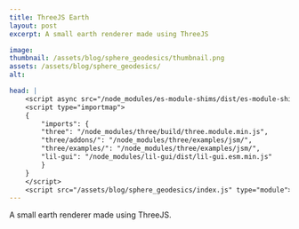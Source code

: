 ```yaml
---
title: ThreeJS Earth
layout: post
excerpt: A small earth renderer made using ThreeJS

image:
thumbnail: /assets/blog/sphere_geodesics/thumbnail.png
assets: /assets/blog/sphere_geodesics/
alt: 

head: |
    <script async src="/node_modules/es-module-shims/dist/es-module-shims.js"></script>
    <script type="importmap">
    {
        "imports": {
        "three": "/node_modules/three/build/three.module.min.js",
        "three/addons/": "/node_modules/three/examples/jsm/",
        "three/examples/": "/node_modules/three/examples/jsm/",
        "lil-gui": "/node_modules/lil-gui/dist/lil-gui.esm.min.js"
        }
    }
    </script>
    <script src="/assets/blog/sphere_geodesics/index.js" type="module"></script>
---
```

A small earth renderer made using ThreeJS.
<sphere-viewer style="height: 500px; display: block;"></sphere-viewer>